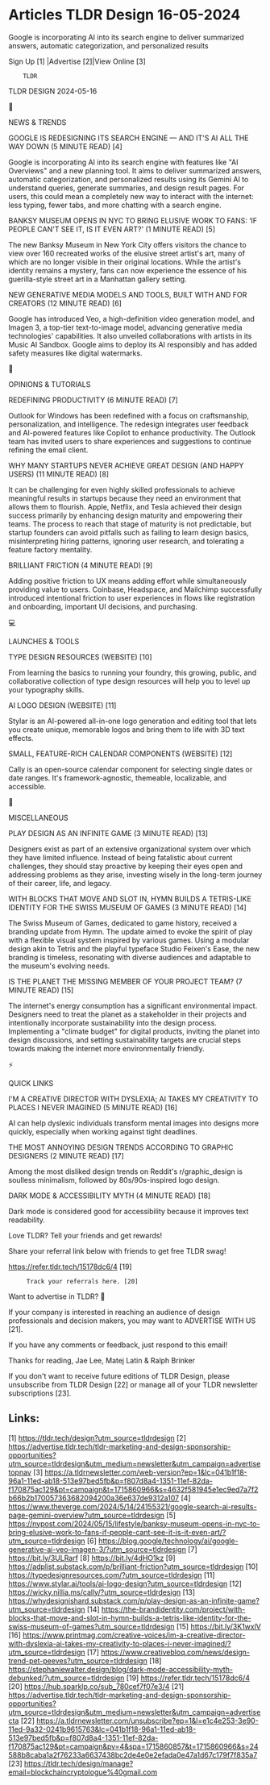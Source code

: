 # Articles TLDR Design 16-05-2024

Google is incorporating AI into its search engine to deliver
summarized answers, automatic categorization, and personalized
results  

 Sign Up [1] |Advertise [2]|View Online [3] 

		TLDR 

TLDR DESIGN 2024-05-16

📱 

NEWS & TRENDS

 GOOGLE IS REDESIGNING ITS SEARCH ENGINE — AND IT'S AI ALL THE WAY
DOWN (5 MINUTE READ) [4] 

 Google is incorporating AI into its search engine with features like
"AI Overviews" and a new planning tool. It aims to deliver summarized
answers, automatic categorization, and personalized results using its
Gemini AI to understand queries, generate summaries, and design result
pages. For users, this could mean a completely new way to interact
with the internet: less typing, fewer tabs, and more chatting with a
search engine. 

 BANKSY MUSEUM OPENS IN NYC TO BRING ELUSIVE WORK TO FANS: ‘IF
PEOPLE CAN'T SEE IT, IS IT EVEN ART?' (1 MINUTE READ) [5] 

 The new Banksy Museum in New York City offers visitors the chance to
view over 160 recreated works of the elusive street artist's art, many
of which are no longer visible in their original locations. While the
artist's identity remains a mystery, fans can now experience the
essence of his guerilla-style street art in a Manhattan gallery
setting. 

 NEW GENERATIVE MEDIA MODELS AND TOOLS, BUILT WITH AND FOR CREATORS
(12 MINUTE READ) [6] 

 Google has introduced Veo, a high-definition video generation model,
and Imagen 3, a top-tier text-to-image model, advancing generative
media technologies' capabilities. It also unveiled collaborations with
artists in its Music AI Sandbox. Google aims to deploy its AI
responsibly and has added safety measures like digital watermarks. 

🚀 

OPINIONS & TUTORIALS

 REDEFINING PRODUCTIVITY (6 MINUTE READ) [7] 

 Outlook for Windows has been redefined with a focus on craftsmanship,
personalization, and intelligence. The redesign integrates user
feedback and AI-powered features like Copilot to enhance productivity.
The Outlook team has invited users to share experiences and
suggestions to continue refining the email client. 

 WHY MANY STARTUPS NEVER ACHIEVE GREAT DESIGN (AND HAPPY USERS) (11
MINUTE READ) [8] 

 It can be challenging for even highly skilled professionals to
achieve meaningful results in startups because they need an
environment that allows them to flourish. Apple, Netflix, and Tesla
achieved their design success primarily by enhancing design maturity
and empowering their teams. The process to reach that stage of
maturity is not predictable, but startup founders can avoid pitfalls
such as failing to learn design basics, misinterpreting hiring
patterns, ignoring user research, and tolerating a feature factory
mentality. 

 BRILLIANT FRICTION (4 MINUTE READ) [9] 

 Adding positive friction to UX means adding effort while
simultaneously providing value to users. Coinbase, Headspace, and
Mailchimp successfully introduced intentional friction to user
experiences in flows like registration and onboarding, important UI
decisions, and purchasing. 

💻 

LAUNCHES & TOOLS

 TYPE DESIGN RESOURCES (WEBSITE) [10] 

 From learning the basics to running your foundry, this growing,
public, and collaborative collection of type design resources will
help you to level up your typography skills. 

 AI LOGO DESIGN (WEBSITE) [11] 

 Stylar is an AI-powered all-in-one logo generation and editing tool
that lets you create unique, memorable logos and bring them to life
with 3D text effects. 

 SMALL, FEATURE-RICH CALENDAR COMPONENTS (WEBSITE) [12] 

 Cally is an open-source calendar component for selecting single dates
or date ranges. It's framework-agnostic, themeable, localizable, and
accessible. 

🎁 

MISCELLANEOUS

 PLAY DESIGN AS AN INFINITE GAME (3 MINUTE READ) [13] 

 Designers exist as part of an extensive organizational system over
which they have limited influence. Instead of being fatalistic about
current challenges, they should stay proactive by keeping their eyes
open and addressing problems as they arise, investing wisely in the
long-term journey of their career, life, and legacy. 

 WITH BLOCKS THAT MOVE AND SLOT IN, HYMN BUILDS A TETRIS-LIKE IDENTITY
FOR THE SWISS MUSEUM OF GAMES (3 MINUTE READ) [14] 

 The Swiss Museum of Games, dedicated to game history, received a
branding update from Hymn. The update aimed to evoke the spirit of
play with a flexible visual system inspired by various games. Using a
modular design akin to Tetris and the playful typeface Studio Feixen's
Ease, the new branding is timeless, resonating with diverse audiences
and adaptable to the museum's evolving needs. 

 IS THE PLANET THE MISSING MEMBER OF YOUR PROJECT TEAM? (7 MINUTE
READ) [15] 

 The internet's energy consumption has a significant environmental
impact. Designers need to treat the planet as a stakeholder in their
projects and intentionally incorporate sustainability into the design
process. Implementing a "climate budget" for digital products,
inviting the planet into design discussions, and setting
sustainability targets are crucial steps towards making the internet
more environmentally friendly. 

⚡ 

QUICK LINKS

 I'M A CREATIVE DIRECTOR WITH DYSLEXIA; AI TAKES MY CREATIVITY TO
PLACES I NEVER IMAGINED (5 MINUTE READ) [16] 

 AI can help dyslexic individuals transform mental images into designs
more quickly, especially when working against tight deadlines. 

 THE MOST ANNOYING DESIGN TRENDS ACCORDING TO GRAPHIC DESIGNERS (2
MINUTE READ) [17] 

 Among the most disliked design trends on Reddit's r/graphic_design is
soulless minimalism, followed by 80s/90s-inspired logo design. 

 DARK MODE & ACCESSIBILITY MYTH (4 MINUTE READ) [18] 

 Dark mode is considered good for accessibility because it improves
text readability. 

Love TLDR? Tell your friends and get rewards!

 Share your referral link below with friends to get free TLDR swag! 

 https://refer.tldr.tech/15178dc6/4 [19] 

		 Track your referrals here. [20] 

Want to advertise in TLDR? 📰

 If your company is interested in reaching an audience of design
professionals and decision makers, you may want to ADVERTISE WITH US
[21]. 

 If you have any comments or feedback, just respond to this email! 

Thanks for reading, 
Jae Lee, Matej Latin & Ralph Brinker 

If you don't want to receive future editions of TLDR Design, please
unsubscribe from TLDR Design [22] or manage all of your TLDR
newsletter subscriptions [23]. 

 

Links:
------
[1] https://tldr.tech/design?utm_source=tldrdesign
[2] https://advertise.tldr.tech/tldr-marketing-and-design-sponsorship-opportunities?utm_source=tldrdesign&utm_medium=newsletter&utm_campaign=advertisetopnav
[3] https://a.tldrnewsletter.com/web-version?ep=1&lc=041b1f18-96a1-11ed-ab18-513e97bed5fb&p=f807d8a4-1351-11ef-82da-f170875ac129&pt=campaign&t=1715860966&s=4632f581945e1ec9ed7a7f2b66b2b170057363682094200a36e637de9312a107
[4] https://www.theverge.com/2024/5/14/24155321/google-search-ai-results-page-gemini-overview?utm_source=tldrdesign
[5] https://nypost.com/2024/05/15/lifestyle/banksy-museum-opens-in-nyc-to-bring-elusive-work-to-fans-if-people-cant-see-it-is-it-even-art/?utm_source=tldrdesign
[6] https://blog.google/technology/ai/google-generative-ai-veo-imagen-3/?utm_source=tldrdesign
[7] https://bit.ly/3ULRarf
[8] https://bit.ly/4dHO1kz
[9] https://adplist.substack.com/p/brilliant-friction?utm_source=tldrdesign
[10] https://typedesignresources.com/?utm_source=tldrdesign
[11] https://www.stylar.ai/tools/ai-logo-design?utm_source=tldrdesign
[12] https://wicky.nillia.ms/cally/?utm_source=tldrdesign
[13] https://whydesignishard.substack.com/p/play-design-as-an-infinite-game?utm_source=tldrdesign
[14] https://the-brandidentity.com/project/with-blocks-that-move-and-slot-in-hymn-builds-a-tetris-like-identity-for-the-swiss-museum-of-games?utm_source=tldrdesign
[15] https://bit.ly/3K1wxlV
[16] https://www.printmag.com/creative-voices/im-a-creative-director-with-dyslexia-ai-takes-my-creativity-to-places-i-never-imagined/?utm_source=tldrdesign
[17] https://www.creativebloq.com/news/design-trend-pet-peeves?utm_source=tldrdesign
[18] https://stephaniewalter.design/blog/dark-mode-accessibility-myth-debunked/?utm_source=tldrdesign
[19] https://refer.tldr.tech/15178dc6/4
[20] https://hub.sparklp.co/sub_780cef7f07e3/4
[21] https://advertise.tldr.tech/tldr-marketing-and-design-sponsorship-opportunities?utm_source=tldrdesign&utm_medium=newsletter&utm_campaign=advertisecta
[22] https://a.tldrnewsletter.com/unsubscribe?ep=1&l=e1c4e253-3e90-11ed-9a32-0241b9615763&lc=041b1f18-96a1-11ed-ab18-513e97bed5fb&p=f807d8a4-1351-11ef-82da-f170875ac129&pt=campaign&pv=4&spa=1715860857&t=1715860966&s=24588b8caba1a2f76233a6637438bc2de4e0e2efada0e47a1d67c179f7f835a7
[23] https://tldr.tech/design/manage?email=blockchaincryptologue%40gmail.com